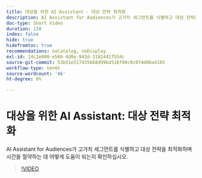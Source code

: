 ```yaml
---
title: 대상을 위한 AI Assistant - 대상 전략 최적화
description: AI Assistant for Audiences가 고가치 세그먼트를 식별하고 대상 전략을 최적화하며 시간을 절약하는 데 어떻게 도움이 되는지 확인하십시오.
doc-type: Short Video
duration: 110
index: false
hide: true
hidefromtoc: true
recommendations: noCatalog, noDisplay
exl-id: 14c2e008-e56b-4d8e-943d-3182441f554c
source-git-commit: 53b51e517435668d99b4516f80c0c074d06a4165
workflow-type: tm+mt
source-wordcount: '46'
ht-degree: 0%

---
```


# 대상을 위한 AI Assistant: 대상 전략 최적화

AI Assistant for Audiences가 고가치 세그먼트를 식별하고 대상 전략을 최적화하며 시간을 절약하는 데 어떻게 도움이 되는지 확인하십시오.

<!-- 62_S508_3442517_109_ai-assistant-for-audiences-optimizing-audience-strategies -->
>[!VIDEO](https://video.tv.adobe.com/v/3458285/?learn=on&enablevpops=true)
